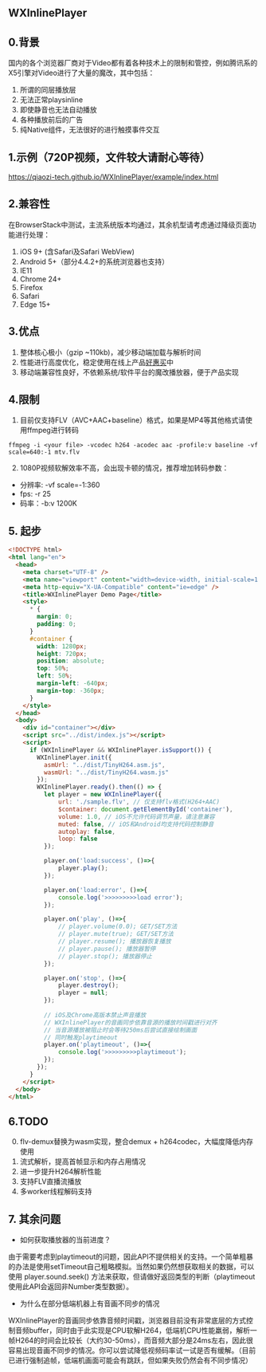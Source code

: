 WXInlinePlayer
------------------

## 0.背景
国内的各个浏览器厂商对于Video都有着各种技术上的限制和管控，例如腾讯系的X5引擎对Video进行了大量的魔改，其中包括：
1. 所谓的同层播放层
2. 无法正常playsinline
3. 即使静音也无法自动播放
4. 各种播放前后的广告
5. 纯Native组件，无法很好的进行触摸事件交互

## 1.示例（720P视频，文件较大请耐心等待）
https://qiaozi-tech.github.io/WXInlinePlayer/example/index.html

## 2.兼容性
在BrowserStack中测试，主流系统版本均通过，其余机型请考虑通过降级页面功能进行处理：
1. iOS 9+ (含Safari及Safari WebView)
2. Android 5+（部分4.4.2+的系统浏览器也支持）
3. IE11
4. Chrome 24+
5. Firefox
6. Safari
7. Edge 15+

## 3.优点
1. 整体核心极小（gzip ~110kb)，减少移动端加载与解析时间
2. 性能进行高度优化，稳定使用在线上产品[好惠买](https://h5.haohuimai1.com)中
3. 移动端兼容性良好，不依赖系统/软件平台的魔改播放器，便于产品实现

## 4.限制
1. 目前仅支持FLV（AVC+AAC+baseline）格式，如果是MP4等其他格式请使用ffmpeg进行转码
```shell
ffmpeg -i <your file> -vcodec h264 -acodec aac -profile:v baseline -vf scale=640:-1 mtv.flv
```

2. 1080P视频软解效率不高，会出现卡顿的情况，推荐增加转码参数：
* 分辨率: -vf scale=-1:360
* fps: -r 25
* 码率：-b:v 1200K

## 5. 起步
```html
<!DOCTYPE html>
<html lang="en">
  <head>
    <meta charset="UTF-8" />
    <meta name="viewport" content="width=device-width, initial-scale=1.0" />
    <meta http-equiv="X-UA-Compatible" content="ie=edge" />
    <title>WXInlinePlayer Demo Page</title>
    <style>
      * {
        margin: 0;
        padding: 0;
      }
      #container {
        width: 1280px;
        height: 720px;
        position: absolute;
        top: 50%;
        left: 50%;
        margin-left: -640px;
        margin-top: -360px;
      }
    </style>
  </head>
  <body>
    <div id="container"></div>
    <script src="../dist/index.js"></script>
    <script>
      if (WXInlinePlayer && WXInlinePlayer.isSupport()) {
        WXInlinePlayer.init({
          asmUrl: "../dist/TinyH264.asm.js",
          wasmUrl: "../dist/TinyH264.wasm.js"
        });
        WXInlinePlayer.ready().then(() => {
          let player = new WXInlinePlayer({
              url: './sample.flv', // 仅支持flv格式(H264+AAC)
              $container: document.getElementById('container'),
              volume: 1.0, // iOS不允许代码调节声量，请注意兼容
              muted: false, // iOS和Android均支持代码控制静音
              autoplay: false,
              loop: false
          });

          player.on('load:success', ()=>{
              player.play();
          });

          player.on('load:error', ()=>{
              console.log('>>>>>>>>>load error');
          });

          player.on('play', ()=>{
              // player.volume(0.0); GET/SET方法
              // player.mute(true); GET/SET方法
              // player.resume(); 播放器恢复播放
              // player.pause(); 播放器暂停
              // player.stop(); 播放器停止
          });

          player.on('stop', ()=>{
              player.destroy();
              player = null;
          });
          
          // iOS及Chrome高版本禁止声音播放
          // WXInlinePlayer的音画同步依靠音源的播放时间戳进行对齐
          // 当音源播放被阻止时会等待250ms后尝试直接绘制画面
          // 同时触发playtimeout
          player.on('playtimeout', ()=>{
              console.log('>>>>>>>>>playtimeout');
          });
        });
      }
    </script>
  </body>
</html>
```

## 6.TODO
0. flv-demux替换为wasm实现，整合demux + h264codec，大幅度降低内存使用
1. 流式解析，提高首帧显示和内存占用情况
2. 进一步提升H264解析性能
3. 支持FLV直播流播放
4. 多worker线程解码支持

## 7. 其余问题
* 如何获取播放器的当前进度？

 由于需要考虑到playtimeout的问题，因此API不提供相关的支持。一个简单粗暴的办法是使用setTimeout自己粗略模拟。当然如果仍然想获取相关的数据，可以使用 player.sound.seek() 方法来获取，但请做好返回类型的判断（playtimeout使用此API会返回非Number类型数据）。

 * 为什么在部分低端机器上有音画不同步的情况
  
WXInlinePlayer的音画同步依靠音频时间戳，浏览器目前没有非常底层的方式控制音频buffer，同时由于此实现是CPU软解H264，低端机CPU性能羸弱，解析一帧H264的时间会比较长（大约30-50ms），而音频大部分是24ms左右，因此很容易出现音画不同步的情况。你可以尝试降低视频码率试一试是否有缓解。（目前已进行强制追帧，低端机画面可能会有跳跃，但如果失败仍然会有不同步情况）
